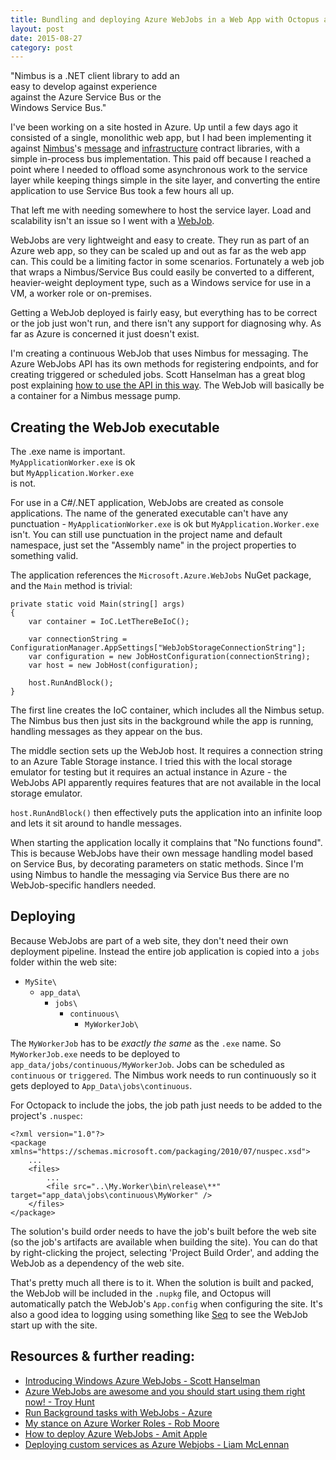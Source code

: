 ```yaml
---
title: Bundling and deploying Azure WebJobs in a Web App with Octopus and Nimbus
layout: post
date: 2015-08-27
category: post
---
```


<aside class="pull-right well" style="width: 20em">
	"Nimbus is a .NET client library to add an easy to develop against experience against the Azure Service Bus or the Windows Service Bus."
</aside>

I've been working on a site hosted in Azure. Up until a few days ago it consisted of a single, monolithic web app, but I had been implementing it against [Nimbus][nimbus]'s [message][nimbus-mc] and [infrastructure][nimbus-infra] contract libraries, with a simple in-process bus implementation. This paid off because I reached a point where I needed to offload some asynchronous work to the service layer while keeping things simple in the site layer, and converting the entire application to use Service Bus took a few hours all up.

That left me with needing somewhere to host the service layer. Load and scalability isn't an issue so I went with a [WebJob][azure-webjob].

WebJobs are very lightweight and easy to create. They run as part of an Azure web app, so they can be scaled up and out as far as the web app can. This could be a limiting factor in some scenarios. Fortunately a web job that wraps a Nimbus/Service Bus could easily be converted to a different, heavier-weight deployment type, such as a Windows service for use in a VM, a worker role or on-premises.

Getting a WebJob deployed is fairly easy, but everything has to be correct or the job just won't run, and there isn't any support for diagnosing why. As far as Azure is concerned it just doesn't exist.

I'm creating a continuous WebJob that uses Nimbus for messaging. The Azure WebJobs API has its own methods for registering endpoints, and for creating triggered or scheduled jobs. Scott Hanselman has a great blog post explaining [how to use the API in this way][hanselman-introducing-windows-azure-webjobs]. The WebJob will basically be a container for a Nimbus message pump.


## Creating the WebJob executable

<aside class="pull-left well" style="width:15em">
	The .exe name is important. <code>MyApplicationWorker.exe</code> is ok but <code>MyApplication.Worker.exe</code> is not.
</aside>

For use in a C#/.NET application, WebJobs are created as console applications. The name of the generated executable can't have any punctuation - `MyApplicationWorker.exe` is ok but `MyApplication.Worker.exe` isn't. You can still use punctuation in the project name and default namespace, just set the "Assembly name" in the project properties to something valid.

The application references the `Microsoft.Azure.WebJobs` NuGet package, and the `Main` method is trivial:

    private static void Main(string[] args)
    {
        var container = IoC.LetThereBeIoC();

        var connectionString = ConfigurationManager.AppSettings["WebJobStorageConnectionString"];
        var configuration = new JobHostConfiguration(connectionString);
        var host = new JobHost(configuration);

        host.RunAndBlock();
    }

The first line creates the IoC container, which includes all the Nimbus setup. The Nimbus bus then just sits in the background while the app is running, handling messages as they appear on the bus.

The middle section sets up the WebJob host. It requires a connection string to an Azure Table Storage instance. I tried this with the local storage emulator for testing but it requires an actual instance in Azure - the WebJobs API apparently requires features that are not available in the local storage emulator.

`host.RunAndBlock()` then effectively puts the application into an infinite loop and lets it sit around to handle messages.

When starting the application locally it complains that "No functions found". This is because WebJobs have their own message handling model based on Service Bus, by decorating parameters on static methods. Since I'm using Nimbus to handle the messaging via Service Bus there are no WebJob-specific handlers needed.


## Deploying

Because WebJobs are part of a web site, they don't need their own deployment pipeline. Instead the entire job application is copied into a `jobs` folder within the web site:

- `MySite\`
	- `app_data\`
		- `jobs\`
			- `continuous\`
				- `MyWorkerJob\`

The `MyWorkerJob` has to be _exactly the same_ as the `.exe` name. So `MyWorkerJob.exe` needs to be deployed to `app_data/jobs/continuous/MyWorkerJob`. Jobs can be scheduled as `continuous` or `triggered`. The Nimbus work needs to run continuously so it gets deployed to `App_Data\jobs\continuous`.

For Octopack to include the jobs, the job path just needs to be added to the project's `.nuspec`:

	<?xml version="1.0"?>
	<package xmlns="https://schemas.microsoft.com/packaging/2010/07/nuspec.xsd">
		...
		<files>
			...
			<file src="..\My.Worker\bin\release\**" target="app_data\jobs\continuous\MyWorker" />
		</files>
	</package>

The solution's build order needs to have the job's built before the web site (so the job's artifacts are available when building the site). You can do that by right-clicking the project, selecting 'Project Build Order', and adding the WebJob as a dependency of the web site.

That's pretty much all there is to it. When the solution is built and packed, the WebJob will be included in the `.nupkg` file, and Octopus will automatically patch the WebJob's `App.config` when configuring the site. It's also a good idea to logging using something like [Seq][getseq] to see the WebJob start up with the site.


## Resources &amp; further reading:

- [Introducing Windows Azure WebJobs - Scott Hanselman][int-windows-azure-webjobs]
- [Azure WebJobs are awesome and you should start using them right now! - Troy Hunt][azure-webjobs-are-awesome]
- [Run Background tasks with WebJobs - Azure][run-background-tasks-with-webjobs]
- [My stance on Azure Worker Roles - Rob Moore][my-stance-on-azure-worker-roles]
- [How to deploy Azure WebJobs - Amit Apple][how-to-deploy-azure-webjobs]
- [Deploying custom services as Azure Webjobs - Liam McLennan][mclennan-deploying-custom-services-as-azure-webjobs]


[nimbus]: https://nimbusapi.github.io/
[nimbus-mc]: https://www.nuget.org/packages/Nimbus.MessageContracts/
[nimbus-infra]: https://www.nuget.org/packages/Nimbus.InfrastructureContracts/
[azure-webjob]: https://azure.microsoft.com/en-us/documentation/articles/web-sites-create-web-jobs/
[int-windows-azure-webjobs]: https://www.hanselman.com/blog/IntroducingWindowsAzureWebJobs.aspx
[azure-webjobs-are-awesome]: https://www.troyhunt.com/2015/01/azure-webjobs-are-awesome-and-you.html
[run-background-tasks-with-webjobs]: https://azure.microsoft.com/en-us/documentation/articles/web-sites-create-web-jobs/
[my-stance-on-azure-worker-roles]: https://robdmoore.id.au/blog/2014/07/22/my-stance-on-azure-worker-roles/
[how-to-deploy-azure-webjobs]: https://blog.amitapple.com/post/74215124623/deploy-azure-webjobs/#.VbjV2W6qpBf
[hanselman-introducing-windows-azure-webjobs]: https://www.hanselman.com/blog/IntroducingWindowsAzureWebJobs.aspx
[mclennan-deploying-custom-services-as-azure-webjobs]: https://withouttheloop.com/articles/2015-06-23-deploying-custom-services-as-azure-webjobs/
[getseq]: https://getseq.net/